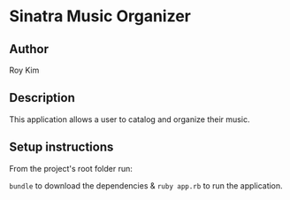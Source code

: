 # Sinatra Music Organizer

## Author
Roy Kim

## Description
This application allows a user to catalog and organize their music.

## Setup instructions
From the project's root folder run:

`bundle` to download the dependencies & `ruby app.rb` to run the application.
